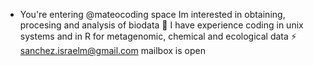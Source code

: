 - You're entering @mateocoding space 
 Im interested in obtaining, procesing and analysis of biodata 🌱
 I have experience coding in unix systems and in R for metagenomic, chemical and ecological data ⚡
 sanchez.israelm@gmail.com mailbox is open

<!---
mateocoding/mateocoding is a ✨ special ✨ repository because its `README.md` (this file) appears on your GitHub profile.
You can click the Preview link to take a look at your changes.
--->
